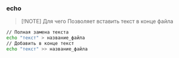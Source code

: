 ### echo

> [!NOTE] Для чего
> Позволяет вставить текст в конце файла

``` bash
// Полная замена текста
echo "текст" > название_файла
// Добавить в конце текст
echo "текст" >> название_файла
```